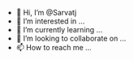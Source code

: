 - 👋 Hi, I’m @Sarvatj
- 👀 I’m interested in ...
- 🌱 I’m currently learning ...
- 💞️ I’m looking to collaborate on ...
- 📫 How to reach me ...

<!---
Sarvatj/Sarvatj is a ✨ special ✨ repository because its `README.md` (this file) appears on your GitHub profile.
You can click the Preview link to take a look at your changes.
--->

